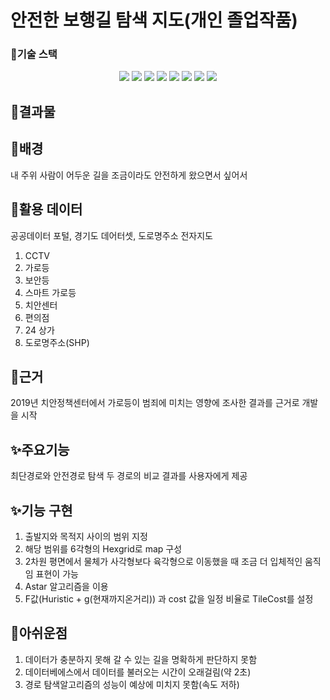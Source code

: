 # 안전한 보행길 탐색 지도(개인 졸업작품)
### 🎨기술 스택
<p align='center'>
<img src="https://img.shields.io/badge/HTML5-E34F26?style=flat-square&logo=HTML5&logoColor=white"/></a> 
<img src="https://img.shields.io/badge/CSS3-1572B6?style=flat-square&logo=CSS3&logoColor=white"/></a> 
<img src="https://img.shields.io/badge/JavaScript-F7DF1E?style=flat-square&logo=JavaScript&logoColor=white"/></a> 
<img src="https://img.shields.io/badge/jQuery-B5FCF?style=flat-square&logo=jQuery&logoColor=white"/></a> 
<img src="https://img.shields.io/badge/python-5483B1?style=flat-square&logo=python&logoColor=white"/></a> 
<img src="https://img.shields.io/badge/Django-232F3E?style=flat-square&logo=Django&logoColor=white"/></a> 
<img src="https://img.shields.io/badge/Mysql-47A248?style=flat-square&logo=Mysql&logoColor=white"/></a>
<img src="https://img.shields.io/badge/QGIS-BD8B13?style=flat-square&logo=QGIS%20AWS&logoColor=white"/></a> 
</p>


## 🚙결과물


## 📁배경
내 주위 사람이 어두운 길을 조금이라도 안전하게 왔으면서 싶어서


## 🧾활용 데이터
공공데이터 포털, 경기도 데어터셋, 도로명주소 전자지도
1. CCTV
2. 가로등
3. 보안등
4. 스마트 가로등
5. 치안센터
6. 편의점
7. 24 상가
8. 도로명주소(SHP)


## 📌근거
2019년 치안정책센터에서 가로등이 범죄에 미치는 영향에 조사한 결과를 근거로 개발을 시작

## ✨주요기능
최단경로와 안전경로 탐색
두 경로의 비교 결과를 사용자에게 제공

## ✨기능 구현
1. 출발지와 목적지 사이의 범위 지정
2. 해당 범위를 6각형의 Hexgrid로 map 구성
3. 2차원 평면에서 물체가 사각형보다 육각형으로 이동했을 때 조금 더 입체적인 움직임 표현이 가능
4. Astar 알고리즘을 이용
5. F값(Huristic + g(현재까지온거리)) 과 cost 값을 일정 비율로 TileCost를 설정

## 😤아쉬운점
1. 데이터가 충분하지 못해 갈 수 있는 길을 명확하게 판단하지 못함
2. 데이터베에스에서 데이터를 불러오는 시간이 오래걸림(약 2초)
3. 경로 탐색알고리즘의 성능이 예상에 미치지 못함(속도 저하)


